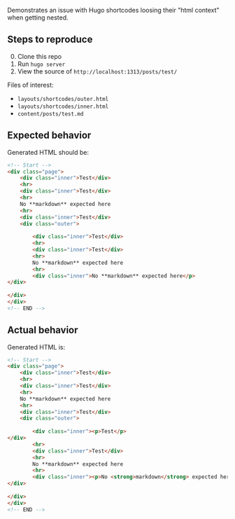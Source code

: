 Demonstrates an issue with Hugo shortcodes loosing their "html context" when getting nested.

## Steps to reproduce

0. Clone this repo
1. Run `hugo server`
2. View the source of `http://localhost:1313/posts/test/`

Files of interest:

- `layouts/shortcodes/outer.html`
- `layouts/shortcodes/inner.html`
- `content/posts/test.md`

## Expected behavior

Generated HTML should be:

```html
<!-- Start -->
<div class="page">
    <div class="inner">Test</div>
    <hr>
    <div class="inner">Test</div>
    <hr>
    No **markdown** expected here
    <hr>
    <div class="inner">Test</div>
    <div class="outer">
    
        <div class="inner">Test</div>
        <hr>
        <div class="inner">Test</div>
        <hr>
        No **markdown** expected here
        <hr>
        <div class="inner">No **markdown** expected here</p>
</div>
    
</div>
</div>
<!-- END -->
```

## Actual behavior

Generated HTML is:

```html
<!-- Start -->
<div class="page">
    <div class="inner">Test</div>
    <hr>
    <div class="inner">Test</div>
    <hr>
    No **markdown** expected here
    <hr>
    <div class="inner">Test</div>
    <div class="outer">
    
        <div class="inner"><p>Test</p>
</div>
        <hr>
        <div class="inner">Test</div>
        <hr>
        No **markdown** expected here
        <hr>
        <div class="inner"><p>No <strong>markdown</strong> expected here</p>
</div>
    
</div>
</div>
<!-- END -->
```
